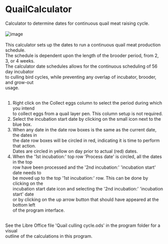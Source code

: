# QuailCalculator
Calculator to determine dates for continuous quail meat raising cycle.<br><br>
![image](https://github.com/inwtx/QuailCalculator/assets/32821617/355761ba-e230-4428-85a7-d8cf103af820)
<br><br>
This calculator sets up the dates to run a continuous quail meat production schedule.<br>
The schedule is dependent upon the length of the brooder period, from 2, 3, or 4 weeks.<br>
The calculator date schedules allows for the continuous scheduling of 56 day incubator<br>
to culling bird cycles, while preventing any overlap of incubator, brooder, and grow-out <br>
usage.<br>
<br>
1. Right click on the Collect eggs column to select the period during which you intend<br>
    to collect eggs from a quail layer pen.  This column setup is not required.<br>
2. Select the incubation start date by clicking on the small icon next to the blue box.<br>
3. When any date in the date row boxes is the same as the current date, the dates in <br>
    the date row boxes will be circled in red, indicating it is time to perform that action.<br>
    Dates are circled in yellow on day prior to actual (red) dates.<br>
4. When the '1st incubation:' top row 'Process date' is circled, all the dates in the top<br>
    row have been processed and the '2nd incubation:' 'incubation start' date needs to<br>
    be moved up to the top '1st incubation:' row.  This can be done by clicking on the <br>
    incubation start date icon and selecting the '2nd incubation:' 'incubation start' date<br>
    or by clicking on the up arrow button that should have appeared at the bottom left <br>
    of the program interface.<br>
<br>
See the Libre Office file 'Quail culling cycle.ods' in the program folder for a visual<br>
outline of the calculations in this program.<br><br>

 
